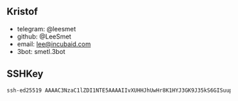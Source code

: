 ## Kristof

- telegram: @leesmet 
- github: @LeeSmet
- email:  lee@incubaid.com
- 3bot: smetl.3bot

## SSHKey

```bash
ssh-ed25519 AAAAC3NzaC1lZDI1NTE5AAAAIIvXUHHJhUwHr8K1HYJ3GK9J35kS6GISuup/9N3tqLqe
```

